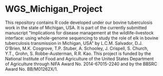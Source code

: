 # WGS_Michigan_Project
This repository contains R code developed under our bovine tuberculosis work in the state of Michigan, USA. It is part of the currently submitted manuscript "Implications for disease management at the wildlife-livestock interface: using whole-genome sequencing to study the role of elk in bovine tuberculosis transmission in Michigan, USA" by  L.C.M. Salvador, D.J. O’Brien, M.K. Cosgrove, T.P. Stuber, A. Schooley, J. Crispell, S. Church, Y.T., Grohn, S. Robbe-Austerman, R.R. Kao. This project is funded by the National Institute of Food and Agriculture of the United States Department of Agriculture through NIFA Award No. 2014-67015-2240 and by the BBSRC Award No. BB/M01262X/1. 
